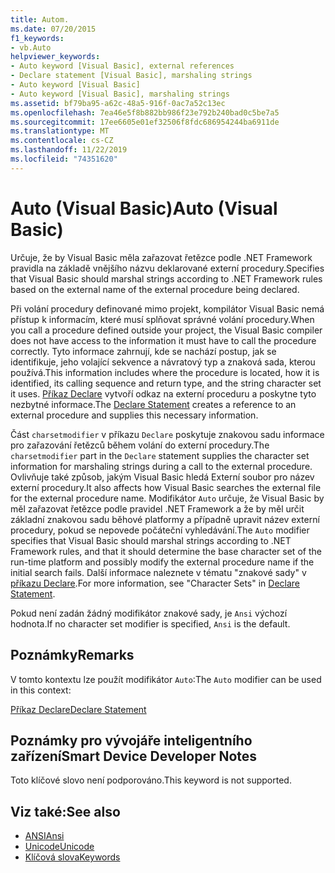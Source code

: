 ```yaml
---
title: Autom.
ms.date: 07/20/2015
f1_keywords:
- vb.Auto
helpviewer_keywords:
- Auto keyword [Visual Basic], external references
- Declare statement [Visual Basic], marshaling strings
- Auto keyword [Visual Basic]
- Auto keyword [Visual Basic], marshaling strings
ms.assetid: bf79ba95-a62c-48a5-916f-0ac7a52c13ec
ms.openlocfilehash: 7ea46e5f8b882bb986f23e792b240bad0c5be7a5
ms.sourcegitcommit: 17ee6605e01ef32506f8fdc686954244ba6911de
ms.translationtype: MT
ms.contentlocale: cs-CZ
ms.lasthandoff: 11/22/2019
ms.locfileid: "74351620"
---
```

# <a name="auto-visual-basic"></a><span data-ttu-id="9909d-102">Auto (Visual Basic)</span><span class="sxs-lookup"><span data-stu-id="9909d-102">Auto (Visual Basic)</span></span>
<span data-ttu-id="9909d-103">Určuje, že by Visual Basic měla zařazovat řetězce podle .NET Framework pravidla na základě vnějšího názvu deklarované externí procedury.</span><span class="sxs-lookup"><span data-stu-id="9909d-103">Specifies that Visual Basic should marshal strings according to .NET Framework rules based on the external name of the external procedure being declared.</span></span>  
  
 <span data-ttu-id="9909d-104">Při volání procedury definované mimo projekt, kompilátor Visual Basic nemá přístup k informacím, které musí splňovat správné volání procedury.</span><span class="sxs-lookup"><span data-stu-id="9909d-104">When you call a procedure defined outside your project, the Visual Basic compiler does not have access to the information it must have to call the procedure correctly.</span></span> <span data-ttu-id="9909d-105">Tyto informace zahrnují, kde se nachází postup, jak se identifikuje, jeho volající sekvence a návratový typ a znaková sada, kterou používá.</span><span class="sxs-lookup"><span data-stu-id="9909d-105">This information includes where the procedure is located, how it is identified, its calling sequence and return type, and the string character set it uses.</span></span> <span data-ttu-id="9909d-106">[Příkaz Declare](../../../visual-basic/language-reference/statements/declare-statement.md) vytvoří odkaz na externí proceduru a poskytne tyto nezbytné informace.</span><span class="sxs-lookup"><span data-stu-id="9909d-106">The [Declare Statement](../../../visual-basic/language-reference/statements/declare-statement.md) creates a reference to an external procedure and supplies this necessary information.</span></span>  
  
 <span data-ttu-id="9909d-107">Část `charsetmodifier` v příkazu `Declare` poskytuje znakovou sadu informace pro zařazování řetězců během volání do externí procedury.</span><span class="sxs-lookup"><span data-stu-id="9909d-107">The `charsetmodifier` part in the `Declare` statement supplies the character set information for marshaling strings during a call to the external procedure.</span></span> <span data-ttu-id="9909d-108">Ovlivňuje také způsob, jakým Visual Basic hledá Externí soubor pro název externí procedury.</span><span class="sxs-lookup"><span data-stu-id="9909d-108">It also affects how Visual Basic searches the external file for the external procedure name.</span></span> <span data-ttu-id="9909d-109">Modifikátor `Auto` určuje, že Visual Basic by měl zařazovat řetězce podle pravidel .NET Framework a že by měl určit základní znakovou sadu běhové platformy a případně upravit název externí procedury, pokud se nepovede počáteční vyhledávání.</span><span class="sxs-lookup"><span data-stu-id="9909d-109">The `Auto` modifier specifies that Visual Basic should marshal strings according to .NET Framework rules, and that it should determine the base character set of the run-time platform and possibly modify the external procedure name if the initial search fails.</span></span> <span data-ttu-id="9909d-110">Další informace naleznete v tématu "znakové sady" v [příkazu Declare](../../../visual-basic/language-reference/statements/declare-statement.md).</span><span class="sxs-lookup"><span data-stu-id="9909d-110">For more information, see "Character Sets" in [Declare Statement](../../../visual-basic/language-reference/statements/declare-statement.md).</span></span>  
  
 <span data-ttu-id="9909d-111">Pokud není zadán žádný modifikátor znakové sady, je `Ansi` výchozí hodnota.</span><span class="sxs-lookup"><span data-stu-id="9909d-111">If no character set modifier is specified, `Ansi` is the default.</span></span>  
  
## <a name="remarks"></a><span data-ttu-id="9909d-112">Poznámky</span><span class="sxs-lookup"><span data-stu-id="9909d-112">Remarks</span></span>  
 <span data-ttu-id="9909d-113">V tomto kontextu lze použít modifikátor `Auto`:</span><span class="sxs-lookup"><span data-stu-id="9909d-113">The `Auto` modifier can be used in this context:</span></span>  
  
 [<span data-ttu-id="9909d-114">Příkaz Declare</span><span class="sxs-lookup"><span data-stu-id="9909d-114">Declare Statement</span></span>](../../../visual-basic/language-reference/statements/declare-statement.md)  
  
## <a name="smart-device-developer-notes"></a><span data-ttu-id="9909d-115">Poznámky pro vývojáře inteligentního zařízení</span><span class="sxs-lookup"><span data-stu-id="9909d-115">Smart Device Developer Notes</span></span>  
 <span data-ttu-id="9909d-116">Toto klíčové slovo není podporováno.</span><span class="sxs-lookup"><span data-stu-id="9909d-116">This keyword is not supported.</span></span>  
  
## <a name="see-also"></a><span data-ttu-id="9909d-117">Viz také:</span><span class="sxs-lookup"><span data-stu-id="9909d-117">See also</span></span>

- [<span data-ttu-id="9909d-118">ANSI</span><span class="sxs-lookup"><span data-stu-id="9909d-118">Ansi</span></span>](../../../visual-basic/language-reference/modifiers/ansi.md)
- [<span data-ttu-id="9909d-119">Unicode</span><span class="sxs-lookup"><span data-stu-id="9909d-119">Unicode</span></span>](../../../visual-basic/language-reference/modifiers/unicode.md)
- [<span data-ttu-id="9909d-120">Klíčová slova</span><span class="sxs-lookup"><span data-stu-id="9909d-120">Keywords</span></span>](../../../visual-basic/language-reference/keywords/index.md)
